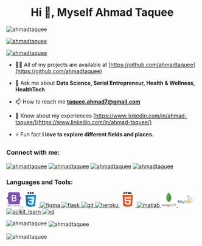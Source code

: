 <h1 align="center">Hi 👋, Myself Ahmad Taquee</h1>
<!-- - <h3 align="center">A self-taught Data Scientist and a Serial Entrepreneur from INDIA.</h3>  -->

<p align="left"> <img src="https://komarev.com/ghpvc/?username=ahmadtaquee&label=Profile%20views&color=0e75b6&style=flat" alt="ahmadtaquee" /> </p>

<p align="left"> <a href="https://github.com/ryo-ma/github-profile-trophy"><img src="https://github-profile-trophy.vercel.app/?username=ahmadtaquee" alt="ahmadtaquee" /></a> </p>

<p align="left"> <a href="https://twitter.com/ahmadtaquee" target="blank"><img src="https://img.shields.io/twitter/follow/ahmadtaquee?logo=twitter&style=for-the-badge" alt="ahmadtaquee" /></a> </p>

<!-- - 🔭 I’m currently working on [Thyroid Disease Detection project](https://github.com/ahmadtaquee/thyroid-classification-end_to_end-deployment)

- 🌱 I’m currently learning **Data Science & Machine Learning**

- 👯 I’m looking to collaborate on **Data Science projects**

- 🤝 I’m looking for help with **Deep Learning**  -->

- 👨‍💻 All of my projects are available at [https://github.com/ahmadtaquee](https://github.com/ahmadtaquee)

- 💬 Ask me about **Data Science, Serial Entrepreneur, Health & Wellness, HealthTech**

- 📫 How to reach me **taquee.ahmad7@gmail.com**

- 📄 Know about my experiences [https://www.linkedin.com/in/ahmad-taquee/](https://www.linkedin.com/in/ahmad-taquee/)

- ⚡ Fun fact **I love to explore different fields and places.**

<h3 align="left">Connect with me:</h3>
<p align="left">
<a href="https://twitter.com/ahmadtaquee" target="blank"><img align="center" src="https://raw.githubusercontent.com/rahuldkjain/github-profile-readme-generator/master/src/images/icons/Social/twitter.svg" alt="ahmadtaquee" height="30" width="40" /></a>
<a href="https://linkedin.com/in/ahmadtaquee" target="blank"><img align="center" src="https://raw.githubusercontent.com/rahuldkjain/github-profile-readme-generator/master/src/images/icons/Social/linked-in-alt.svg" alt="ahmadtaquee" height="30" width="40" /></a>
<a href="https://kaggle.com/ahmadtaquee" target="blank"><img align="center" src="https://raw.githubusercontent.com/rahuldkjain/github-profile-readme-generator/master/src/images/icons/Social/kaggle.svg" alt="ahmadtaquee" height="30" width="40" /></a>
<a href="https://fb.com/ahmadtaquee" target="blank"><img align="center" src="https://raw.githubusercontent.com/rahuldkjain/github-profile-readme-generator/master/src/images/icons/Social/facebook.svg" alt="ahmadtaquee" height="30" width="40" /></a>
</p>

<h3 align="left">Languages and Tools:</h3>
<p align="left"> <a href="https://getbootstrap.com" target="_blank"> <img src="https://raw.githubusercontent.com/devicons/devicon/master/icons/bootstrap/bootstrap-plain-wordmark.svg" alt="bootstrap" width="40" height="40"/> </a> <a href="https://www.w3schools.com/css/" target="_blank"> <img src="https://raw.githubusercontent.com/devicons/devicon/master/icons/css3/css3-original-wordmark.svg" alt="css3" width="40" height="40"/> </a> <a href="https://www.figma.com/" target="_blank"> <img src="https://www.vectorlogo.zone/logos/figma/figma-icon.svg" alt="figma" width="40" height="40"/> </a> <a href="https://flask.palletsprojects.com/" target="_blank"> <img src="https://www.vectorlogo.zone/logos/pocoo_flask/pocoo_flask-icon.svg" alt="flask" width="40" height="40"/> </a> <a href="https://git-scm.com/" target="_blank"> <img src="https://www.vectorlogo.zone/logos/git-scm/git-scm-icon.svg" alt="git" width="40" height="40"/> </a> <a href="https://heroku.com" target="_blank"> <img src="https://www.vectorlogo.zone/logos/heroku/heroku-icon.svg" alt="heroku" width="40" height="40"/> </a> <a href="https://www.w3.org/html/" target="_blank"> <img src="https://raw.githubusercontent.com/devicons/devicon/master/icons/html5/html5-original-wordmark.svg" alt="html5" width="40" height="40"/> </a> <a href="https://www.mathworks.com/" target="_blank"> <img src="https://upload.wikimedia.org/wikipedia/commons/2/21/Matlab_Logo.png" alt="matlab" width="40" height="40"/> </a> <a href="https://www.mongodb.com/" target="_blank"> <img src="https://raw.githubusercontent.com/devicons/devicon/master/icons/mongodb/mongodb-original-wordmark.svg" alt="mongodb" width="40" height="40"/> </a> <a href="https://www.mysql.com/" target="_blank"> <img src="https://raw.githubusercontent.com/devicons/devicon/master/icons/mysql/mysql-original-wordmark.svg" alt="mysql" width="40" height="40"/> </a> <a href="https://scikit-learn.org/" target="_blank"> <img src="https://upload.wikimedia.org/wikipedia/commons/0/05/Scikit_learn_logo_small.svg" alt="scikit_learn" width="40" height="40"/> </a> <a href="https://www.adobe.com/products/xd.html" target="_blank"> <img src="https://cdn.worldvectorlogo.com/logos/adobe-xd.svg" alt="xd" width="40" height="40"/> </a> </p>

<p><img align="left" src="https://github-readme-stats.vercel.app/api/top-langs?username=ahmadtaquee&show_icons=true&locale=en&layout=compact" alt="ahmadtaquee" /></p>

<p>&nbsp;<img align="center" src="https://github-readme-stats.vercel.app/api?username=ahmadtaquee&show_icons=true&locale=en" alt="ahmadtaquee" /></p>

<p><img align="center" src="https://github-readme-streak-stats.herokuapp.com/?user=ahmadtaquee&" alt="ahmadtaquee" /></p>
